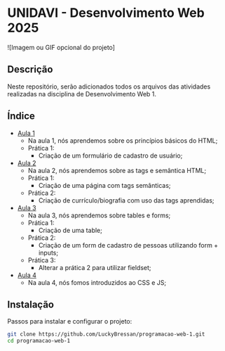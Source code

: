 # UNIDAVI - Desenvolvimento Web 2025

![Imagem ou GIF opcional do projeto]

## Descrição
Neste repositório, serão adicionados todos os arquivos das atividades realizadas na disciplina de Desenvolvimento Web 1.

## Índice

- [Aula 1](#aula1)
    - Na aula 1, nós aprendemos sobre os princípios básicos do HTML;
    - Prática 1:
        - Criação de um formulário de cadastro de usuário;
- [Aula 2](#aula2)
    - Na aula 2, nós aprendemos sobre as tags e semântica HTML;
    - Prática 1:
        - Criação de uma página com tags semânticas;
    - Prática 2:
        - Criação de currículo/biografia com uso das tags aprendidas;
- [Aula 3](#aula3)
    - Na aula 3, nós aprendemos sobre tables e forms;
    - Prática 1:
        - Criação de uma table;
    - Prática 2:
        - Criação de um form de cadastro de pessoas utilizando form + inputs;
    - Prática 3:
        - Alterar a prática 2 para utilizar fieldset;
- [Aula 4](#aula4)
    - Na aula 4, nós fomos introduzidos ao CSS e JS;

## Instalação
Passos para instalar e configurar o projeto:

```Bash
git clone https://github.com/LuckyBressan/programacao-web-1.git
cd programacao-web-1